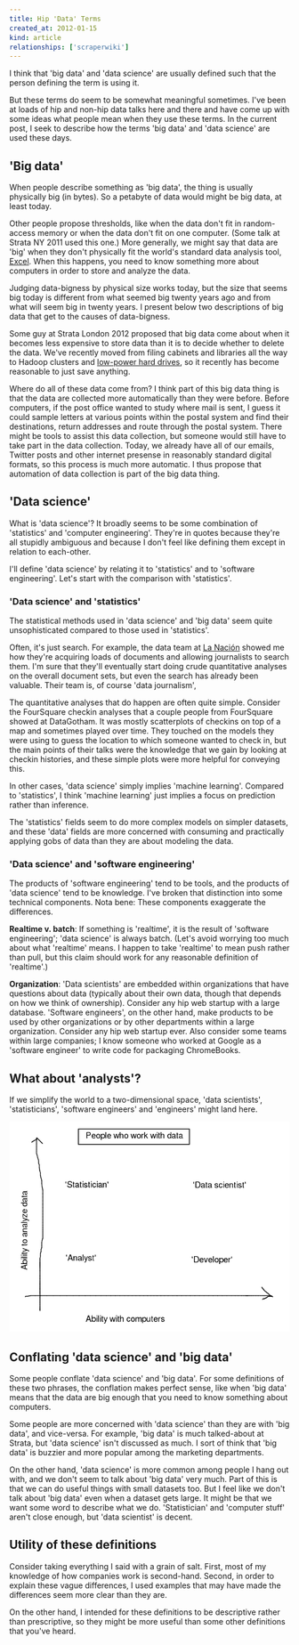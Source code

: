 ```yaml
---
title: Hip 'Data' Terms
created_at: 2012-01-15
kind: article
relationships: ['scraperwiki']
---
```

I think that 'big data' and 'data science' are usually defined such that the
person defining the term is using it.

But these terms do seem to be somewhat meaningful sometimes. I've been at loads
of hip and non-hip data talks here and there and have come up with some ideas
what people mean when they use these terms. In the current post, I seek to
describe how the terms 'big data' and 'data science' are used these days.

## 'Big data'
When people describe something as 'big data', the thing is usually physically
big (in bytes). So a petabyte of data would might be big data, at least today.

Other people propose thresholds, like when the data don't fit in random-access
memory or when the data don't fit on one computer. (Some talk at Strata NY 2011
used this one.) More generally, we might say that data are 'big' when they
don't physically fit the world's standard data analysis tool, [Excel](http://blog.scraperwiki.com/2012/07/31/do-all-analysts-use-excel/).
When this happens, you need to know something more about computers in order to
store and analyze the data.

Judging data-bigness by physical size works today, but the size that seems big
today is different from what seemed big twenty years ago and from what will
seem big in twenty years. I present below two descriptions of big data that
get to the causes of data-bigness.

Some guy at Strata London 2012 proposed that big data come about when it
becomes less expensive to store data than it is to decide whether to delete
the data. We've recently moved from filing cabinets and libraries all the
way to Hadoop clusters and
[low-power hard drives](http://aws.amazon.com/glacier/), so it recently has
become reasonable to just save anything.

Where do all of these data come from? I think part of this big data thing is
that the data are collected more automatically than they were before. Before
computers, if the post office wanted to study where mail is sent, I guess it
could sample letters at various points within the postal system and find their
destinations, return addresses and route through the postal system. There
might be tools to assist this data collection, but someone would still have
to take part in the data collection. Today, we already have all of our emails,
Twitter posts and other internet presense in reasonably standard digital
formats, so this process is much more automatic. I thus propose that automation
of data collection is part of the big data thing.

## 'Data science'
What is 'data science'? It broadly seems to be some combination of 'statistics'
and 'computer engineering'. They're in quotes because they're all stupidly
ambiguous and because I don't feel like defining them except in relation to
each-other.

I'll define 'data science' by relating it to 'statistics' and to 'software
engineering'. Let's start with the comparison with 'statistics'.

### 'Data science' and 'statistics'
The statistical methods used in 'data science' and 'big data' seem quite
unsophisticated compared to those used in 'statistics'.

Often, it's just search. For example, the data team at [La Nación](http://www.lanacion.com.ar)
showed me how they're acquiring loads of documents and allowing journalists to
search them. I'm sure that they'll eventually start doing crude quantitative
analyses on the overall document sets, but even the search has already been
valuable. Their team is, of course 'data journalism', 

The quantitative analyses that do happen are often quite simple. Consider
the FourSquare checkin analyses that a couple people from FourSquare showed at
DataGotham. It was mostly scatterplots of checkins on top of a map and
sometimes played over time. They touched on the models they were using to
guess the location to which someone wanted to check in, but the main points of
their talks were the knowledge that we gain by looking at checkin histories,
and these simple plots were more helpful for conveying this.

In other cases, 'data science' simply implies 'machine learning'. Compared to
'statistics', I think 'machine learning' just implies a focus on prediction
rather than inference.

The 'statistics' fields seem to do more complex models on simpler datasets,
and these 'data' fields are more concerned with consuming and practically
applying gobs of data than they are about modeling the data.

### 'Data science' and 'software engineering'
The products of 'software engineering' tend to be tools, and the products of
'data science' tend to be knowledge. I've broken that distinction into some
technical components. Nota bene: These components exaggerate the differences.

**Realtime v. batch**: If something is 'realtime', it is the result of
'software engineering'; 'data science' is always batch. (Let's avoid worrying
too much about what 'realtime' means. I happen to take 'realtime' to mean push
rather than pull, but this claim should work for any reasonable definition of
'realtime'.)

**Organization**: 'Data scientists' are embedded within organizations that have
questions about data (typically about their own data, though that depends on
how we think of ownership). Consider any hip web startup with a large database.
'Software engineers', on the other hand, make products to be used by other
organizations or by other departments within a large organization. Consider
any hip web startup ever. Also consider some teams within large companies; I
know someone who worked at Google as a 'software engineer' to write code for
packaging ChromeBooks.

## What about 'analysts'?
If we simplify the world to a two-dimensional space, 'data scientists',
'statisticians', 'software engineers' and 'engineers' might land here.

![Plot of the four professions' abilities with analysis and abilities with computers](data-people.png)

## Conflating 'data science' and 'big data'
Some people conflate 'data science' and 'big data'. For some definitions of
these two phrases, the conflation makes perfect sense, like when 'big data'
means that the data are big enough that you need to know something about
computers.

Some people are more concerned with 'data science' than they are with 'big
data', and vice-versa. For example, 'big data' is much talked-about at Strata,
but 'data science' isn't discussed as much. I sort of think that 'big data'
is buzzier and more popular among the marketing departments.

On the other hand, 'data science' is more common among people I hang out with,
and we don't seem to talk about 'big data' very much. Part of this is that we
can do useful things with small datasets too. But I feel like we don't talk
about 'big data' even when a dataset gets large. It might be that we want some
word to describe what we do. 'Statistician' and 'computer stuff' aren't close
enough, but 'data scientist' is decent.

## Utility of these definitions
Consider taking everything I said with a grain of salt. First, most of my
knowledge of how companies work is second-hand. Second, in order to explain
these vague differences, I used examples that may have made the differences
seem more clear than they are.

On the other hand, I intended for these definitions to be descriptive rather
than prescriptive, so they might be more useful than some other definitions
that you've heard.
